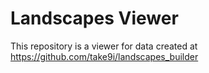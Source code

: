 # Landscapes Viewer

This repository is a viewer for data created at https://github.com/take9i/landscapes_builder
